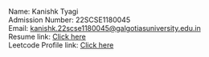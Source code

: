 Name: Kanishk Tyagi  
Admission Number: 22SCSE1180045  
Email: kanishk.22scse1180045@galgotiasuniversity.edu.in  
Resume link: [Click here](https://drive.google.com/file/d/1whYersnxZGSdtaq10RjWIRUq-7tYzEAN/view?usp=sharing)  
Leetcode Profile link: [Click here](https://leetcode.com/u/kanishktyagi04/)  
